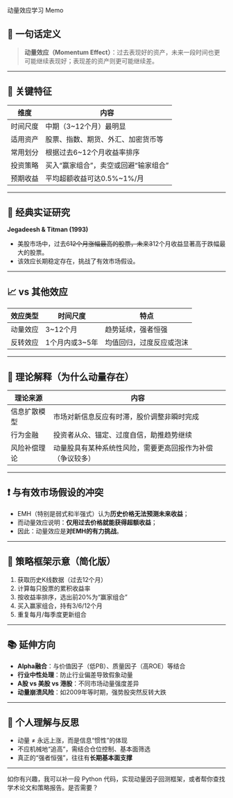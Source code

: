  动量效应学习 Memo

## 🧠 一句话定义

> **动量效应（Momentum Effect）**：过去表现好的资产，未来一段时间也更可能继续表现好；表现差的资产则更可能继续差。

---

## 📌 关键特征

| 维度   | 内容                   |
| ---- | -------------------- |
| 时间尺度 | 中期（3\~12个月）最明显       |
| 适用资产 | 股票、指数、期货、外汇、加密货币等    |
| 常用划分 | 根据过去6\~12个月收益率排序     |
| 投资策略 | 买入“赢家组合”，卖空或回避“输家组合” |
| 预期收益 | 平均超额收益可达0.5%\~1%/月   |

---

## 🧪 经典实证研究

**Jegadeesh & Titman (1993)**

* 美股市场中，过去6~~12个月涨幅最高的股票，未来3~~12个月收益显著高于跌幅最大的股票。
* 该效应长期稳定存在，挑战了有效市场假设。

---

## 📈 vs 其他效应

| 效应类型 | 时间尺度       | 特点           |
| ---- | ---------- | ------------ |
| 动量效应 | 3\~12个月    | 趋势延续，强者恒强    |
| 反转效应 | 1个月内或3\~5年 | 均值回归，过度反应或泡沫 |

---

## 🧠 理论解释（为什么动量存在）

| 理论来源   | 内容                            |
| ------ | ----------------------------- |
| 信息扩散模型 | 市场对新信息反应有时滞，股价调整非瞬时完成         |
| 行为金融   | 投资者从众、锚定、过度自信，助推趋势继续          |
| 风险补偿理论 | 动量股具有某种系统性风险，需要更高回报作为补偿（争议较多） |

---

## ❗ 与有效市场假设的冲突

* EMH（特别是弱式和半强式）认为**历史价格无法预测未来收益**；
* 而动量效应说明：**仅用过去价格就能获得超额收益**；
* 因此：动量效应是**对EMH的有力挑战**。

---

## 🔧 策略框架示意（简化版）

1. 获取历史K线数据（过去12个月）
2. 计算每只股票的累积收益率
3. 按收益率排序，选出前20%为“赢家组合”
4. 买入赢家组合，持有3/6/12个月
5. 重复每月/每季度更新组合

---

## 📚 延伸方向

* **Alpha融合**：与价值因子（低PB）、质量因子（高ROE）等结合
* **行业中性处理**：防止行业偏差导致假象动量
* **A股 vs 美股 vs 港股**：不同市场动量强度差异
* **动量崩溃风险**：如2009年等时期，强势股突然反转大跌

---

## 🧭 个人理解与反思

* 动量 ≠ 永远上涨，而是信息“惯性”的体现
* 不应机械地“追高”，需结合仓位控制、基本面筛选
* 真正的“强者恒强”，往往有**长期基本面支撑**

---

如你有兴趣，我可以补一段 Python 代码，实现动量因子回测框架，或者帮你查找学术论文和策略报告。是否需要？